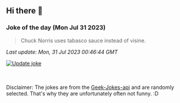## Hi there 👋

### Joke of the day (Mon Jul 31 2023)
<!-- joke -->
>Chuck Norris uses tabasco sauce instead of visine.
<!-- /joke -->

*Last update: Mon, 31 Jul 2023 00:46:44 GMT*

[![Update joke](https://github.com/nclskfm/nclskfm/actions/workflows/joke.yml/badge.svg)](https://github.com/nclskfm/nclskfm/actions/workflows/joke.yml)

<br><br>
Disclaimer: The jokes are from the [Geek-Jokes-api](https://github.com/sameerkumar18/geek-joke-api) and are randomly selected. That's why they are unfortunately often not funny. :D
